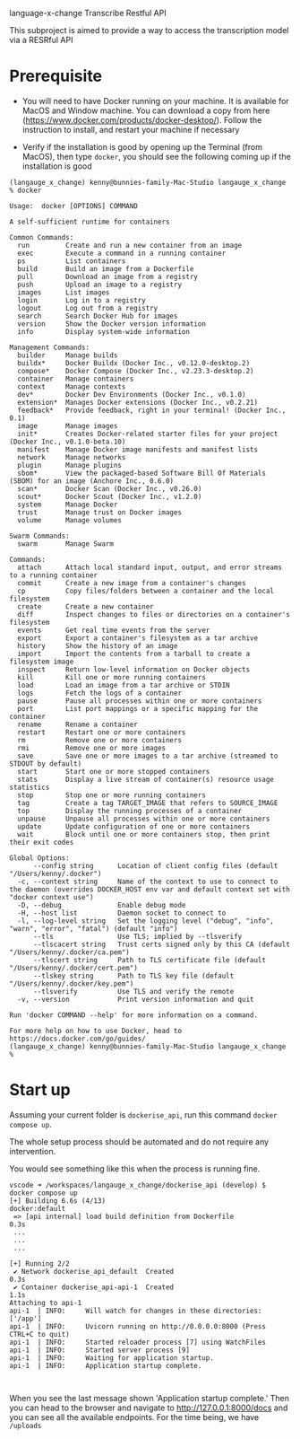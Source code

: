 language-x-change Transcribe Restful API

This subproject is aimed to provide a way to access the transcription model via a RESRful API

# Prerequisite 

- You will need to have Docker running on your machine. It is available for MacOS and Window machine. You can download a copy from here (https://www.docker.com/products/docker-desktop/). Follow the instruction to install, and restart your machine if necessary

- Verify if the installation is good by opening up the Terminal (from MacOS), then type `docker`, you should see the following coming up if the installation is good

```
(langauge_x_change) kenny@bunnies-family-Mac-Studio langauge_x_change % docker

Usage:  docker [OPTIONS] COMMAND

A self-sufficient runtime for containers

Common Commands:
  run         Create and run a new container from an image
  exec        Execute a command in a running container
  ps          List containers
  build       Build an image from a Dockerfile
  pull        Download an image from a registry
  push        Upload an image to a registry
  images      List images
  login       Log in to a registry
  logout      Log out from a registry
  search      Search Docker Hub for images
  version     Show the Docker version information
  info        Display system-wide information

Management Commands:
  builder     Manage builds
  buildx*     Docker Buildx (Docker Inc., v0.12.0-desktop.2)
  compose*    Docker Compose (Docker Inc., v2.23.3-desktop.2)
  container   Manage containers
  context     Manage contexts
  dev*        Docker Dev Environments (Docker Inc., v0.1.0)
  extension*  Manages Docker extensions (Docker Inc., v0.2.21)
  feedback*   Provide feedback, right in your terminal! (Docker Inc., 0.1)
  image       Manage images
  init*       Creates Docker-related starter files for your project (Docker Inc., v0.1.0-beta.10)
  manifest    Manage Docker image manifests and manifest lists
  network     Manage networks
  plugin      Manage plugins
  sbom*       View the packaged-based Software Bill Of Materials (SBOM) for an image (Anchore Inc., 0.6.0)
  scan*       Docker Scan (Docker Inc., v0.26.0)
  scout*      Docker Scout (Docker Inc., v1.2.0)
  system      Manage Docker
  trust       Manage trust on Docker images
  volume      Manage volumes

Swarm Commands:
  swarm       Manage Swarm

Commands:
  attach      Attach local standard input, output, and error streams to a running container
  commit      Create a new image from a container's changes
  cp          Copy files/folders between a container and the local filesystem
  create      Create a new container
  diff        Inspect changes to files or directories on a container's filesystem
  events      Get real time events from the server
  export      Export a container's filesystem as a tar archive
  history     Show the history of an image
  import      Import the contents from a tarball to create a filesystem image
  inspect     Return low-level information on Docker objects
  kill        Kill one or more running containers
  load        Load an image from a tar archive or STDIN
  logs        Fetch the logs of a container
  pause       Pause all processes within one or more containers
  port        List port mappings or a specific mapping for the container
  rename      Rename a container
  restart     Restart one or more containers
  rm          Remove one or more containers
  rmi         Remove one or more images
  save        Save one or more images to a tar archive (streamed to STDOUT by default)
  start       Start one or more stopped containers
  stats       Display a live stream of container(s) resource usage statistics
  stop        Stop one or more running containers
  tag         Create a tag TARGET_IMAGE that refers to SOURCE_IMAGE
  top         Display the running processes of a container
  unpause     Unpause all processes within one or more containers
  update      Update configuration of one or more containers
  wait        Block until one or more containers stop, then print their exit codes

Global Options:
      --config string      Location of client config files (default "/Users/kenny/.docker")
  -c, --context string     Name of the context to use to connect to the daemon (overrides DOCKER_HOST env var and default context set with "docker context use")
  -D, --debug              Enable debug mode
  -H, --host list          Daemon socket to connect to
  -l, --log-level string   Set the logging level ("debug", "info", "warn", "error", "fatal") (default "info")
      --tls                Use TLS; implied by --tlsverify
      --tlscacert string   Trust certs signed only by this CA (default "/Users/kenny/.docker/ca.pem")
      --tlscert string     Path to TLS certificate file (default "/Users/kenny/.docker/cert.pem")
      --tlskey string      Path to TLS key file (default "/Users/kenny/.docker/key.pem")
      --tlsverify          Use TLS and verify the remote
  -v, --version            Print version information and quit

Run 'docker COMMAND --help' for more information on a command.

For more help on how to use Docker, head to https://docs.docker.com/go/guides/
(langauge_x_change) kenny@bunnies-family-Mac-Studio langauge_x_change % 
```

# Start up

Assuming your current folder is `dockerise_api`, run this command `docker compose up`.

The whole setup process should be automated and do not require any intervention.

You would see something like this when the process is running fine.

```
vscode ➜ /workspaces/langauge_x_change/dockerise_api (develop) $ docker compose up
[+] Building 6.6s (4/13)                                                              docker:default
 => [api internal] load build definition from Dockerfile                                        0.3s
 ...
 ...
 ...
 
[+] Running 2/2
 ✔ Network dockerise_api_default  Created                                                       0.3s 
 ✔ Container dockerise_api-api-1  Created                                                       1.1s 
Attaching to api-1
api-1  | INFO:     Will watch for changes in these directories: ['/app']
api-1  | INFO:     Uvicorn running on http://0.0.0.0:8000 (Press CTRL+C to quit)
api-1  | INFO:     Started reloader process [7] using WatchFiles
api-1  | INFO:     Started server process [9]
api-1  | INFO:     Waiting for application startup.
api-1  | INFO:     Application startup complete. 
 
 
```

When you see the last message shown 'Application startup complete.' Then you can head to the browser and navigate to http://127.0.0.1:8000/docs and you can see all the available endpoints. For the time being, we have `/uploads`
